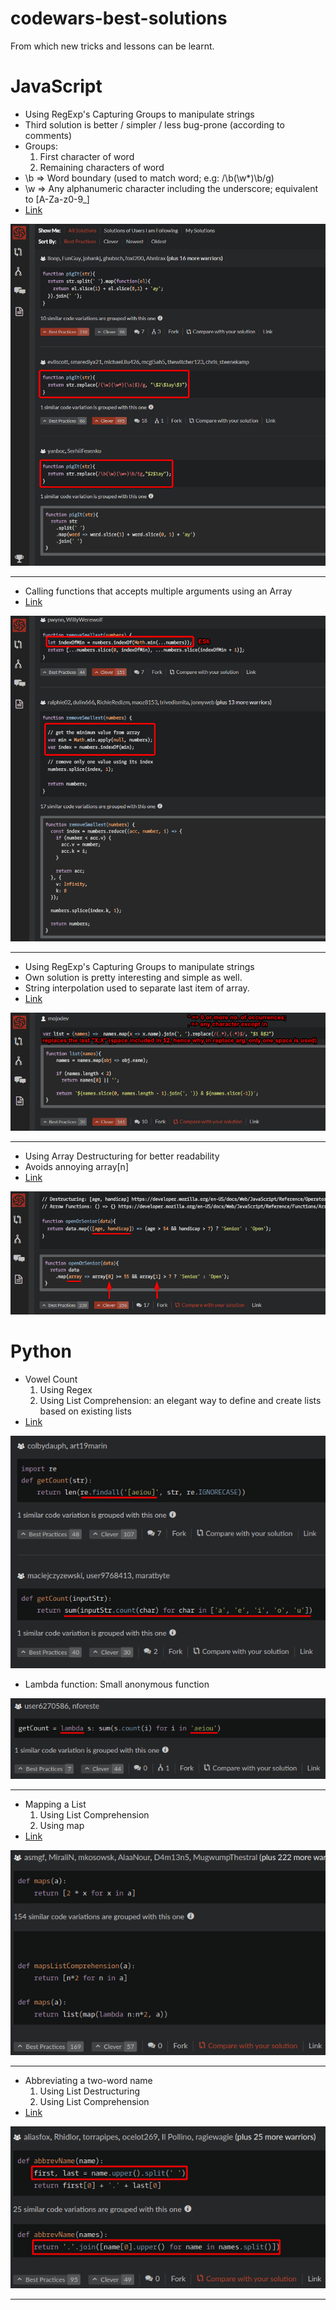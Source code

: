 # codewars-best-solutions
From which new tricks and lessons can be learnt.

# JavaScript
- Using RegExp's Capturing Groups to manipulate strings
- Third solution is better / simpler / less bug-prone (according to comments)
- Groups:
    1. First character of word
    2. Remaining characters of word
- \b => Word boundary (used to match word; e.g: /\b(\w*)\b/g)
- \w => Any alphanumeric character including the underscore; equivalent to [A-Za-z0-9_]
- <a href="https://www.codewars.com/kata/520b9d2ad5c005041100000f">Link</a>

![](images/chrome_2018-05-08_11-40-45.png)

----------

- Calling functions that accepts multiple arguments using an Array
- <a href="https://www.codewars.com/kata/remove-the-minimum">Link</a>

![](images/chrome_2018-05-08_12-05-57.png)

----------

- Using RegExp's Capturing Groups to manipulate strings
- Own solution is pretty interesting and simple as well.
- String interpolation used to separate last item of array.
- <a href="https://www.codewars.com/kata/format-a-string-of-names-like-bart-lisa-and-maggie">Link</a>

![](images/chrome_2018-05-08_12-13-52.png)

----------

- Using Array Destructuring for better readability
- Avoids annoying array[n]
- <a href="https://www.codewars.com/kata/categorize-new-member">Link</a>

![](images/chrome_2018-05-08_13-41-16.png)

# Python
- Vowel Count
    1) Using Regex
    2) Using List Comprehension: an elegant way to define and create lists based on existing lists
- <a href="https://www.codewars.com/kata/54ff3102c1bad923760001f3/python">Link</a>

![](images/vowelcount1.png)

- Lambda function: Small anonymous function

![](images/vowelcount2.png)

----------

- Mapping a List
    1) Using List Comprehension
    2) Using map
- <a href="https://www.codewars.com/kata/57f781872e3d8ca2a000007e">Link</a>

![](images/listwithoutamap.png)

----------

- Abbreviating a two-word name
    1) Using List Destructuring
    2) Using List Comprehension
- <a href="https://www.codewars.com/kata/57eadb7ecd143f4c9c0000a3">Link</a>

![](images/abbreviateatwowordname.png)

----------
